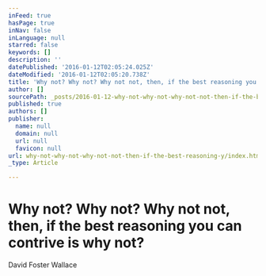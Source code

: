 ```yaml
---
inFeed: true
hasPage: true
inNav: false
inLanguage: null
starred: false
keywords: []
description: ''
datePublished: '2016-01-12T02:05:24.025Z'
dateModified: '2016-01-12T02:05:20.738Z'
title: 'Why not? Why not? Why not not, then, if the best reasoning you can contrive is why not?'
author: []
sourcePath: _posts/2016-01-12-why-not-why-not-why-not-not-then-if-the-best-reasoning-y.md
published: true
authors: []
publisher:
  name: null
  domain: null
  url: null
  favicon: null
url: why-not-why-not-why-not-not-then-if-the-best-reasoning-y/index.html
_type: Article

---
```

# Why not? Why not? Why not not, then, if the best reasoning you can contrive is why not?

David Foster Wallace